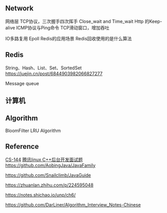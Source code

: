
## Network
网络层
TCP协议，三次握手四次挥手
Close_wait and Time_wait
Http 的Keep-alive
ICMP协议与Ping命令
TCP滑动窗口，增加吞吐

IO多路复用 Epoll
Redis的应用场景
Redis回收使用的是什么算法

## Redis  
String、Hash、List、Set、SortedSet
https://juejin.cn/post/6844903982066827277


Message queue


## 计算机


## Algorithm
BloomFilter
LRU Algorithm



## Reference  
[CS-144](https://www.bilibili.com/video/BV137411Z7LR)
[腾讯linux C++后台开发面试题](https://zhuanlan.zhihu.com/p/103027724)  
https://github.com/AobingJava/JavaFamily

https://github.com/Snailclimb/JavaGuide

https://zhuanlan.zhihu.com/p/224595048

https://notes.shichao.io/unp/ch6/


https://github.com/DarLiner/Algorithm_Interview_Notes-Chinese
